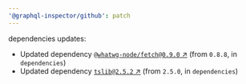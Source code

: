 ```yaml
---
'@graphql-inspector/github': patch
---
```

dependencies updates:
  - Updated dependency [`@whatwg-node/fetch@0.9.0`
    ↗︎](https://www.npmjs.com/package/@whatwg-node/fetch/v/0.9.0) (from `0.8.8`, in `dependencies`)
  - Updated dependency [`tslib@2.5.2` ↗︎](https://www.npmjs.com/package/tslib/v/2.5.2) (from
    `2.5.0`, in `dependencies`)

